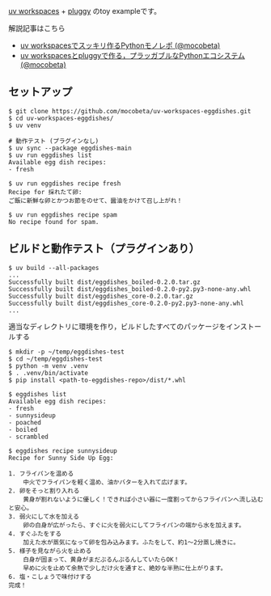 [uv workspaces](https://docs.astral.sh/uv/concepts/projects/workspaces/) + [pluggy](https://pluggy.readthedocs.io/en/latest/) のtoy exampleです。

解説記事はこちら
- [uv workspacesでスッキリ作るPythonモノレポ (@mocobeta)](https://blog.mocobeta.dev/posts/20250427-entry-monorepo-with-uv-workspaces/)
- [uv workspacesとpluggyで作る，プラッガブルなPythonエコシステム (@mocobeta)](https://blog.mocobeta.dev/posts/20250429-entry-pluggy-uv-workspace/)

## セットアップ

```
$ git clone https://github.com/mocobeta/uv-workspaces-eggdishes.git
$ cd uv-workspaces-eggdishes/
$ uv venv

# 動作テスト (プラグインなし)
$ uv sync --package eggdishes-main
$ uv run eggdishes list
Available egg dish recipes:
- fresh

$ uv run eggdishes recipe fresh
Recipe for 採れたて卵:
ご飯に新鮮な卵とかつお節をのせて、醤油をかけて召し上がれ！

$ uv run eggdishes recipe spam
No recipe found for spam.
```

## ビルドと動作テスト（プラグインあり）

```
$ uv build --all-packages
...
Successfully built dist/eggdishes_boiled-0.2.0.tar.gz
Successfully built dist/eggdishes_boiled-0.2.0-py2.py3-none-any.whl
Successfully built dist/eggdishes_core-0.2.0.tar.gz
Successfully built dist/eggdishes_core-0.2.0-py2.py3-none-any.whl
...
```

適当なディレクトリに環境を作り，ビルドしたすべてのパッケージをインストールする

```
$ mkdir -p ~/temp/eggdishes-test
$ cd ~/temp/eggdishes-test
$ python -m venv .venv
$ . .venv/bin/activate
$ pip install <path-to-eggdishes-repo>/dist/*.whl

$ eggdishes list
Available egg dish recipes:
- fresh
- sunnysideup
- poached
- boiled
- scrambled

$ eggdishes recipe sunnysideup
Recipe for Sunny Side Up Egg:

1. フライパンを温める
    中火でフライパンを軽く温め、油かバターを入れて広げます。
2. 卵をそっと割り入れる
    黄身が割れないように優しく！できれば小さい器に一度割ってからフライパンへ流し込むと安心。
3. 弱火にして水を加える
    卵の白身が広がったら、すぐに火を弱火にしてフライパンの端から水を加えます。
4. すぐふたをする
    加えた水が蒸気になって卵を包み込みます。ふたをして、約1〜2分蒸し焼きに。
5. 様子を見ながら火を止める
    白身が固まって、黄身がまだぷるんぷるんしていたらOK！
    早めに火を止めて余熱で少しだけ火を通すと、絶妙な半熟に仕上がります。
6. 塩・こしょうで味付けする
完成！
```